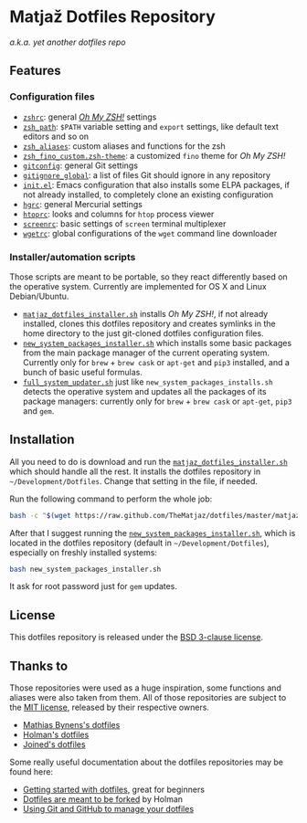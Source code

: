 Matjaž Dotfiles Repository
==========================

_a.k.a. yet another dotfiles repo_

Features
--------

### Configuration files

- [`zshrc`](zshrc): general
  [_Oh My ZSH!_](https://github.com/robbyrussell/oh-my-zsh) settings
- [`zsh_path`](zsh_path): `$PATH` variable setting and `export` settings, like
  default text editors and so on
- [`zsh_aliases`](zsh_aliases): custom aliases and functions for the zsh
- [`zsh_fino_custom.zsh-theme`](zsh_fino_custom.zsh-theme): a customized `fino`
  theme for _Oh My ZSH!_
- [`gitconfig`](gitconfig): general Git settings
- [`gitignore_global`](gitignore_global): a list of files Git should ignore in
  any repository
- [`init.el`](init.el): Emacs configuration that also installs some ELPA
  packages, if not already installed, to completely clone an existing
  configuration
- [`hgrc`](hgrc): general Mercurial settings
- [`htoprc`](htoprc): looks and columns for `htop` process viewer
- [`screenrc`](screenrc): basic settings of `screen` terminal multiplexer
- [`wgetrc`](wgetrc): global configurations of the `wget` command line
  downloader


### Installer/automation scripts

Those scripts are meant to be portable, so they react differently based on the
operative system. Currently are implemented for OS X and Linux Debian/Ubuntu.

- [`matjaz_dotfiles_installer.sh`](matjaz_dotfiles_installer.sh) installs _Oh My
  ZSH!_, if not already installed, clones this dotfiles repository and creates
  symlinks in the home directory to the just git-cloned dotfiles configuration
  files.
- [`new_system_packages_installer.sh`](new_system_packages_installer.sh) which
  installs some basic packages from the main package manager of the current
  operating system. Currently only for `brew` + `brew cask` or `apt-get` and
  `pip3` installed, and a bunch of basic useful formulas.
- [`full_system_updater.sh`](full_system_updater.sh) just like
  `new_system_packages_installs.sh` detects the operative system and updates
  all the packages of its package managers: currently only for `brew` + `brew
  cask` or `apt-get`, `pip3` and `gem`.


Installation
------------

All you need to do is download and run the
[`matjaz_dotfiles_installer.sh`](matjaz_dotfiles_installer.sh) which should
handle all the rest. It installs the dotfiles repository in
`~/Development/Dotfiles`. Change that setting in the file, if needed.

Run the following command to perform the whole job:

```bash
bash -c "$(wget https://raw.github.com/TheMatjaz/dotfiles/master/matjaz_dotfiles_installer.sh -O -)"
```

After that I suggest running the
[`new_system_packages_installer.sh`](new_system_packages_installer.sh), which is
located in the dotfiles repository (default in `~/Development/Dotfiles`),
especially on freshly installed systems:

```bash
bash new_system_packages_installer.sh
```

It ask for root password just for `gem` updates.

License
-------

This dotfiles repository is released under the
[BSD 3-clause license](LICENSE.md).


Thanks to
---------

Those repositories were used as a huge inspiration, some functions and
aliases were also taken from them. All of those repositories are subject to the
[MIT license](https://opensource.org/licenses/MIT), released by their respective
owners.

- [Mathias Bynens's dotfiles](https://github.com/mathiasbynens/dotfiles)
- [Holman's dotfiles](https://github.com/holman/dotfiles)
- [Joined's dotfiles](https://github.com/joined/dotfiles)

Some really useful documentation about the dotfiles repositories may be found
here:

- [Getting started with dotfiles](https://medium.com/@webprolific/getting-started-with-dotfiles-43c3602fd789),
  great for beginners
- [Dotfiles are meant to be forked](http://zachholman.com/2010/08/dotfiles-are-meant-to-be-forked/)
  by Holman
- [Using Git and GitHub to manage your dotfiles](http://blog.smalleycreative.com/tutorials/using-git-and-github-to-manage-your-dotfiles/)
